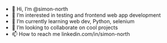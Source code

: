 - 👋 Hi, I’m @simon-north
- 👀 I’m interested in testing and frontend web app development
- 🌱 I’m currently learning web dev, Python, selenium
- 💞️ I’m looking to collaborate on cool projects
- 📫 How to reach me linkedin.com/in/simon-north

<!---
simon-north/simon-north is a ✨ special ✨ repository because its `README.md` (this file) appears on your GitHub profile.
You can click the Preview link to take a look at your changes.
--->

